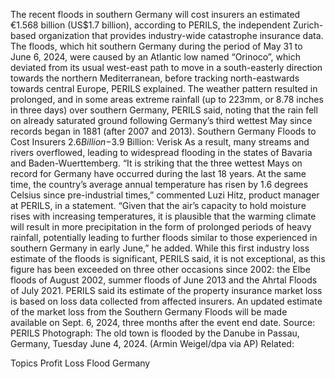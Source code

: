 The recent floods in southern Germany will cost insurers an estimated €1.568 billion (US$1.7 billion), according to PERILS, the independent Zurich-based organization that provides industry-wide catastrophe insurance data.
The floods, which hit southern Germany during the period of May 31 to June 6, 2024, were caused by an Atlantic low named “Orinoco”, which deviated from its usual west-east path to move in a south-easterly direction towards the northern Mediterranean, before tracking north-eastwards towards central Europe, PERILS explained.
The weather pattern resulted in prolonged, and in some areas extreme rainfall (up to 223mm, or 8.78 inches in three days) over southern Germany, PERILS said, noting that the rain fell on already saturated ground following Germany’s third wettest May since records began in 1881 (after 2007 and 2013).
Southern Germany Floods to Cost Insurers $2.6 Billion-$3.9 Billion: Verisk
As a result, many streams and rivers overflowed, leading to widespread flooding in the states of Bavaria and Baden-Wuerttemberg.
“It is striking that the three wettest Mays on record for Germany have occurred during the last 18 years. At the same time, the country’s average annual temperature has risen by 1.6 degrees Celsius since pre-industrial times,” commented Luzi Hitz, product manager at PERILS, in a statement.
“Given that the air’s capacity to hold moisture rises with increasing temperatures, it is plausible that the warming climate will result in more precipitation in the form of prolonged periods of heavy rainfall, potentially leading to further floods similar to those experienced in southern Germany in early June,” he added.
While this first industry loss estimate of the floods is significant, PERILS said, it is not exceptional, as this figure has been exceeded on three other occasions since 2002: the Elbe floods of August 2002, summer floods of June 2013 and the Ahrtal Floods of July 2021.
PERILS said its estimate of the property insurance market loss is based on loss data collected from affected insurers.
An updated estimate of the market loss from the Southern Germany Floods will be made available on Sept. 6, 2024, three months after the event end date.
Source: PERILS
Photograph: The old town is flooded by the Danube in Passau, Germany, Tuesday June 4, 2024. (Armin Weigel/dpa via AP)
Related:

Topics
Profit Loss
Flood
Germany

